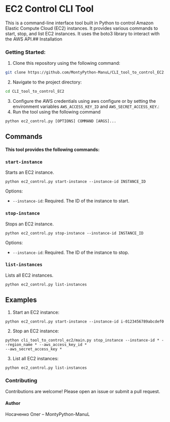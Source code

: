 # EC2 Control CLI Tool

This is a command-line interface tool built in Python to control Amazon Elastic Compute Cloud (EC2) instances. It provides various commands to start, stop, and list EC2 instances. It uses the boto3 library to interact with the AWS API.## Installation
### Getting Started:
1. Clone this repository using the following command:
```bash
git clone https://github.com/MontyPython-ManuL/CLI_tool_to_control_EC2.git
```

2. Navigate to the project directory:
```bash
cd CLI_tool_to_control_EC2
```
3. Configure the AWS credentials using aws configure or by setting the environment variables `AWS_ACCESS_KEY_ID` and `AWS_SECRET_ACCESS_KEY`.:
4. Run the tool using the following command
```
python ec2_control.py [OPTIONS] COMMAND [ARGS]...
```
## Commands

#### This tool provides the following commands:
### `start-instance`

Starts an EC2 instance.
```
python ec2_control.py start-instance --instance-id INSTANCE_ID
```
Options:
* `--instance-id`: Required. The ID of the instance to start.
### `stop-instance`

Stops an EC2 instance.
```
python ec2_control.py stop-instance --instance-id INSTANCE_ID
```
Options:
* `--instance-id`: Required. The ID of the instance to stop.

### `list-instances`

Lists all EC2 instances.
```
python ec2_control.py list-instances
```

## Examples
1. Start an EC2 instance:
```
python ec2_control.py start-instance --instance-id i-0123456789abcdef0
```
2. Stop an EC2 instance:
```
python cli_tool_to_control_ec2/main.py stop_instance --instance-id * --region_name * --aws_access_key_id * 
--aws_secret_access_key *
```
3. List all EC2 instances:
```
python ec2_control.py list-instances
```
### Contributing
Contributions are welcome! Please open an issue or submit a pull request.

#### Author 

Носаченко Олег – MontyPython-ManuL